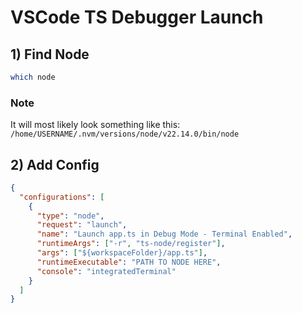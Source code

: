 # VSCode TS Debugger Launch

## 1) Find Node

```sh
which node
```

### Note

It will most likely look something like this: `/home/USERNAME/.nvm/versions/node/v22.14.0/bin/node`

## 2) Add Config

```json
{
  "configurations": [
    {
      "type": "node",
      "request": "launch",
      "name": "Launch app.ts in Debug Mode - Terminal Enabled",
      "runtimeArgs": ["-r", "ts-node/register"],
      "args": ["${workspaceFolder}/app.ts"],
      "runtimeExecutable": "PATH TO NODE HERE",
      "console": "integratedTerminal"
    }
  ]
}
```
